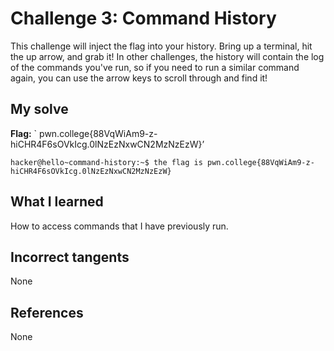 # Challenge 3: Command History
 This challenge will inject the flag into your history. Bring up a terminal, hit the up arrow, and grab it! In other challenges, the history will contain the log of the commands you've run, so if you need to run a similar command again, you can use the arrow keys to scroll through and find it!

## My solve
**Flag:** ` pwn.college{88VqWiAm9-z-hiCHR4F6sOVkIcg.0lNzEzNxwCN2MzNzEzW}’

```
hacker@hello~command-history:~$ the flag is pwn.college{88VqWiAm9-z-hiCHR4F6sOVkIcg.0lNzEzNxwCN2MzNzEzW}
```

## What I learned
How to access commands that I have previously run.

## Incorrect tangents
None

## References
None
